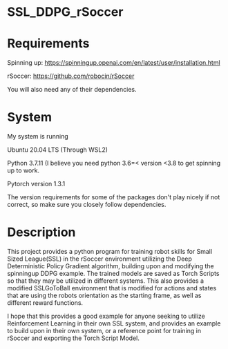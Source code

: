 # SSL_DDPG_rSoccer
# Requirements
Spinning up: https://spinningup.openai.com/en/latest/user/installation.html

rSoccer: https://github.com/robocin/rSoccer

You will also need any of their dependencies.

# System
My system is running

Ubuntu 20.04 LTS (Through WSL2)

Python 3.7.11 (I believe you need python 3.6=< version <3.8 to get spinning up to work.

Pytorch version 1.3.1

The version requirements for some of the packages don't play nicely if not correct, so make sure you closely follow dependencies.
# Description
This project provides a python program for training robot skills for Small Sized League(SSL) in the rSoccer environment utilizing the Deep Deterministic Policy Gradient algorithm, building upon and modifying the spinningup DDPG example. 
The trained models are saved as Torch Scripts so that they may be utilized in different systems. 
This also provides a modified SSLGoToBall environment that is modified for actions and states that are using the robots orientation as the starting frame, as well as different reward functions.

I hope that this provides a good example for anyone seeking to utilize Reinforcement Learning in their own SSL system, and provides an example to build upon in their own system, or a reference point for training in rSoccer and exporting the Torch Script Model.
